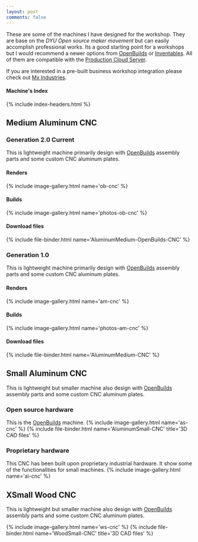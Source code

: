 ```yaml
---
layout: post
comments: false
---
```


These are some of the machines I have designed for the workshop. They are base on the *DYU Open source maker movement* but can easily accomplish professional works. Its a good starting point for a workshops but I would recommend a newer options from [OpenBuilds](https://openbuildspartstore.com/) or [Inventables](https://www.inventables.com/). All of them are compatible with the [Production Cloud Server](/open-source/#production-cloud-server).

If you are interested in a pre-built business workshop integration please check out [Mx Industries](/projects/2019-07-25-mx-industries.html).

#### Machine's Index
{% include index-headers.html %}

## Medium Aluminum CNC

### Generation 2.0 Current
This is lightweight machine primarily design with [OpenBuilds](https://openbuildspartstore.com/) assembly parts and some custom CNC aluminum plates.  
#### Renders
{% include image-gallery.html name='ob-cnc' %}
#### Builds
{% include image-gallery.html name='photos-ob-cnc' %}
#### Download files
{% include file-binder.html name='AluminumMedium-OpenBuilds-CNC' %}

### Generation 1.0
This is lightweight machine primarily design with [OpenBuilds](https://openbuildspartstore.com/) assembly parts and some custom CNC aluminum plates.  
#### Renders
{% include image-gallery.html name='am-cnc' %}
#### Builds
{% include image-gallery.html name='photos-am-cnc' %}
#### Download files
{% include file-binder.html name='AluminumMedium-CNC' %}

## Small Aluminum CNC
This is lightweight but smaller machine also design with [OpenBuilds](https://openbuildspartstore.com/) assembly parts and some custom CNC aluminum plates.

### Open source hardware
This is the [OpenBuilds](https://openbuildspartstore.com/) machine.
{% include image-gallery.html name='as-cnc' %}
{% include file-binder.html name='AluminumSmall-CNC' title='3D CAD files' %}

### Proprietary hardware
This CNC has been built upon proprietary industrial hardware. It show some of the functionalities for small machines.
{% include image-gallery.html name='ai-cnc' %}

## XSmall Wood CNC
This is lightweight but smaller machine also design with [OpenBuilds](https://openbuildspartstore.com/) assembly parts and some custom CNC aluminum plates.

{% include image-gallery.html name='ws-cnc' %}
{% include file-binder.html name='WoodSmall-CNC' title='3D CAD files' %}
